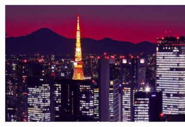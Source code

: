 <div align="center">

<img style="position:absolute" src="img/wallpaper.jpg">

<img src="https://github-profile-trophy.vercel.app/?username=4yman-el&theme=dracula">

<img src="http://github-profile-summary-cards.vercel.app/api/cards/profile-details?username=4yman-el&theme=2077" height="180em" />

<img align="center" src="https://github-readme-stats.vercel.app/api?username=4yman-el&show_icons=true&line_height=33&count_private=true&theme=dark" alt="mosajjal's GitHub Stats" />

<img align="center" src="https://github-readme-stats.vercel.app/api/top-langs/?username=4yman-el&langs_count=4&theme=dark" />


</div>